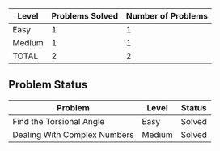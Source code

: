 |Level|Problems Solved|Number of Problems|
|-----|---------------|------------------|
|Easy|1|1|
|Medium|1|1|
|TOTAL|2|2|


Problem Status
---
|Problem|Level|Status|
|-------|-----|------|
|Find the Torsional Angle|Easy|Solved|
|Dealing With Complex Numbers|Medium|Solved|
